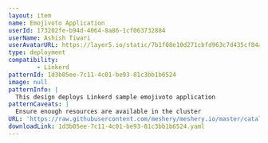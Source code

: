 ```yaml
---
layout: item
name: Emojivoto Application
userId: 173202fe-b94d-4064-8a86-1cf063732884
userName: Ashish Tiwari
userAvatarURL: https://layer5.io/static/7b1f08e10d271cbfd963c7d435cf84ac/416c3/ashish-tiwari.webp
type: deployment
compatibility: 
        - Linkerd
patternId: 1d3b05ee-7c11-4c01-be93-81c3bb1b6524
image: null
patternInfo: |
  This design deploys Linkerd sample emojivoto application
patternCaveats: |
  Ensure enough resources are available in the cluster
URL: 'https://raw.githubusercontent.com/meshery/meshery.io/master/catalog/1d3b05ee-7c11-4c01-be93-81c3bb1b6524.yaml'
downloadLink: 1d3b05ee-7c11-4c01-be93-81c3bb1b6524.yaml
---
```


